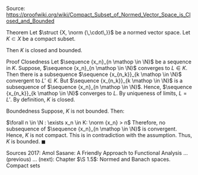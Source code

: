 # 

Source: https://proofwiki.org/wiki/Compact_Subset_of_Normed_Vector_Space_is_Closed_and_Bounded



Theorem
Let $\struct {X, \norm {\,\cdot\,}}$ be a normed vector space.
Let $K \subset X$ be a compact subset.

Then $K$ is closed and bounded.


Proof
Closedness
Let $\sequence {x_n}_{n \mathop \in \N}$ be a sequence in $K$.
Suppose, $\sequence {x_n}_{n \mathop \in \N}$ converges to $L \in K$. 
Then there is a subsequence $\sequence {x_{n_k}}_{k \mathop \in \N}$ convergent to $L' \in K$. 
But $\sequence {x_{n_k}}_{k \mathop \in \N}$ is a subsequence of $\sequence {x_n}_{n \mathop \in \N}$.
Hence, $\sequence {x_{n_k}}_{k \mathop \in \N}$ converges to $L$.
By uniqueness of limits, $L = L'$.
By definition, $K$ is closed.


Boundedness
Suppose, $K$ is not bounded.
Then:

$\forall n \in \N : \exists x_n \in K: \norm {x_n} > n$
Therefore, no subsequence of $\sequence {x_n}_{n \mathop \in \N}$ is convergent.
Hence, $K$ is not compact.
This is in contradiction with the assumption.
Thus, $K$ is bounded.
$\blacksquare$

Sources
2017: Amol Sasane: A Friendly Approach to Functional Analysis ... (previous) ... (next): Chapter $\S 1.5$: Normed and Banach spaces. Compact sets




